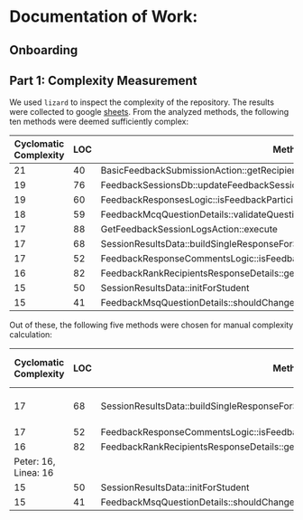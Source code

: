 # Documentation of Work:

## Onboarding

## Part 1: Complexity Measurement
We used `lizard` to inspect the complexity of the repository. The results were collected to google [sheets](https://docs.google.com/spreadsheets/d/1pyIgCouwoHa9f4Q0DBhj_9gXWa7iI7MTI_X0eoj8KbU/edit#gid=1684196533). From the analyzed methods, the following ten methods were deemed sufficiently complex:

| Cyclomatic Complexity | LOC | Method                                                                           |
|-----------------------|-----|----------------------------------------------------------------------------------|
|                    21 |  40 | BasicFeedbackSubmissionAction::getRecipientSection                               |
|                    19 |  76 | FeedbackSessionsDb::updateFeedbackSession                                        |
|                    19 |  60 | FeedbackResponsesLogic::isFeedbackParticipantNameVisibleToUser                   |
|                    18 |  59 | FeedbackMcqQuestionDetails::validateQuestionDetails                              |
|                    17 |  88 | GetFeedbackSessionLogsAction::execute                                            |
|                    17 |  68 | SessionResultsData::buildSingleResponseForStudent                                |
|                    17 |  52 | FeedbackResponseCommentsLogic::isFeedbackParticipantNameVisibleToUser            |
|                    16 |  82 | FeedbackRankRecipientsResponseDetails::getUpdateOptionsForRankRecipientQuestions |
|                    15 |  50 | SessionResultsData::initForStudent                                               |
|                    15 |  41 | FeedbackMsqQuestionDetails::shouldChangesRequireResponseDeletion                 |

Out of these, the following five methods were chosen for manual complexity calculation:

| Cyclomatic Complexity | LOC | Method                                                                           | Manualy Calculate Complexity |
|-----------------------|-----|----------------------------------------------------------------------------------|------------------------------|
|                    17 |  68 | SessionResultsData::buildSingleResponseForStudent                                | Name: calc, Name2: calc2     |
|                    17 |  52 | FeedbackResponseCommentsLogic::isFeedbackParticipantNameVisibleToUser            |                              |
|                    16 |  82 | FeedbackRankRecipientsResponseDetails::getUpdateOptionsForRankRecipientQuestions | 
Peter: 16, Linea: 16                             |
|                    15 |  50 | SessionResultsData::initForStudent                                               |                              |
|                    15 |  41 | FeedbackMsqQuestionDetails::shouldChangesRequireResponseDeletion                 |                              |
